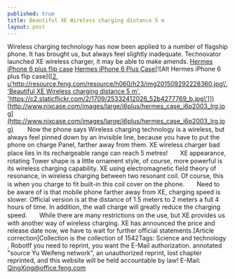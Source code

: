 ```yaml
---
published: true
title: Beautiful XE Wireless charging distance 5 m
layout: post
---
```

Wireless charging technology has now been applied to a number of flagship phone. It has brought us, but always feel slightly inadequate. Technovator launched XE wireless charger, it may be able to make amends. [Hermes iPhone 6 plus flip case](http://www.nixcase.com/hermes-iphone-6-plus-leather-case-rose-p-4858.html) [Hermes iPhone 6 Plus Case](http://hermescases.tumblr.com/post/134647708788/robot-territories-those-kind-of-friends-was-how)[![Alt Hermes iPhone 6 plus flip case]([[2, u\'http://resource.feng.com/resource/h060/h23/img201509292228360.jpg\', \'Beautiful XE Wireless charging distance 5 m\', \'https://c2.staticflickr.com/2/1709/25332412026_52b4277769_b.jpg\']])](http://www.nixcase.com/hermes-iphone-6-plus-leather-case-rose-p-4858.html) [http://www.nixcase.com/images/large/i6plus/hermes_case_i6p2003_lrg.jpg](http://www.nixcase.com/images/large/i6plus/hermes_case_i6p2003_lrg.jpg) 　　Now the phone says Wireless charging technology is a wireless, but always feel pinned down by an invisible line, because you have to put the phone on charge Panel, farther away from them. XE wireless charger bad place lies in its rechargeable range can reach 5 metres!　　XE appearance, rotating Tower shape is a little ornament style, of course, more powerful is its wireless charging capability. XE using electromagnetic field theory of resonance, in wireless charging between two resonant coil. Of course, this is when you charge to fit built-in this coil cover on the phone.　　Need to be aware of is that mobile phone farther away from XE, charging speed is slower. Official version is at the distance of 1.5 meters to 2 meters a full 4 hours of time. In addition, the wall charge will greatly reduce the charging speed.　　While there are many restrictions on the use, but XE provides us with another way of wireless charging. XE has announced the price and release date now, we have to wait for further official statements.[Article correction]Collection is the collection of 1542Tags: Science and technology , RobotIf you need to reprint, you want the E-Mail authorization. annotated \"source Yu Weifeng network\", an unauthorized reprint, lost chapter reprinted, and this website will be held accountable by law! E-Mail: QingXing@office.feng.com